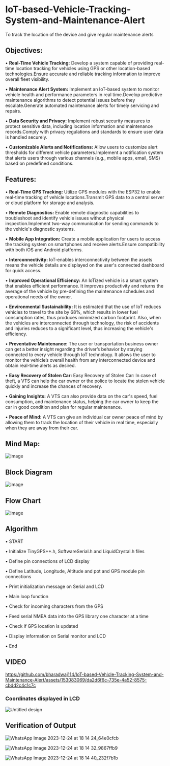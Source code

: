 <h1> IoT-based-Vehicle-Tracking-System-and-Maintenance-Alert</h1>

To track the location of the device and give regular maintenance alerts

<h2>Objectives:</h2>
<p>• <b> Real-Time Vehicle Tracking:</b>  Develop a system capable of providing real-time location tracking for vehicles using GPS or other location-based technologies.Ensure accurate and reliable tracking information to improve overall fleet visibility.</p>
<p>• <b> Maintenance Alert System:</b>  Implement an IoT-based system to monitor vehicle health and performance parameters in real time.Develop predictive maintenance algorithms to detect potential issues before they escalate.Generate automated maintenance alerts for timely servicing and repairs.</p>
<p>•	<b> Data Security and Privacy:</b>  Implement robust security measures to protect sensitive data, including location information and maintenance records.Comply with privacy regulations and standards to ensure user data is handled securely.</p>
<p>•	<b> Customizable Alerts and Notifications:</b>  Allow users to customize alert thresholds for different vehicle parameters.Implement a notification system that alerts users through various channels (e.g., mobile apps, email, SMS) based on predefined conditions.</p>

<h2>Features:</h2>
<p>•	<b>Real-Time GPS Tracking:</b> Utilize GPS modules with the ESP32 to enable real-time tracking of vehicle locations.Transmit GPS data to a central server or cloud platform for storage and analysis.</p>
<p>•	<b>Remote Diagnostics:</b> Enable remote diagnostic capabilities to troubleshoot and identify vehicle issues without physical inspection.Implement two-way communication for sending commands to the vehicle's diagnostic systems.</p>
<p>•	<b>Mobile App Integration:</b> Create a mobile application for users to access the tracking system on smartphones and receive alerts.Ensure compatibility with both iOS and Android platforms.</p>
<p>•	<b>Interconnectivity:</b> IoT-enables interconnectivity between the assets means the vehicle details are displayed on the user's connected dashboard for quick access.</p>
<p>•	<b>Improved Operational Efficiency:</b> An IoTized vehicle is a smart system that enables efficient performance. It improves productivity and returns the average of the vehicle by pre-defining the maintenance schedules and operational needs of the owner.</p>
<p>•	<b>Environmental Sustainability:</b> It is estimated that the use of IoT reduces vehicles to travel to the site by 68%, which results in lower fuel consumption rates, thus produces minimized carbon footprint. Also, when the vehicles are interconnected through technology, the risk of accidents and injuries reduces to a significant level, thus increasing the vehicle's efficiency.</p> 
<p>•	<b>Preventative Maintenance:</b> The user or transportation business owner can get a better insight regarding the driver’s behavior by staying connected to every vehicle through IoT technology. It allows the user to monitor the vehicle’s overall health from any interconnected device and obtain real-time alerts as desired.</p>
<p>•	<b>Easy Recovery of Stolen Car:</b> Easy Recovery of Stolen Car: In case of theft, a VTS can help the car owner or the police to locate the stolen vehicle quickly and increase the chances of recovery.</p>
<p>•	<b>Gaining Insights:</b> A VTS can also provide data on the car's speed, fuel consumption, and maintenance status, helping the car owner to keep the car in good condition and plan for regular maintenance.</p>
<p>•	<b>Peace of Mind:</b> A VTS can give an individual car owner peace of mind by allowing them to track the location of their vehicle in real time, especially when they are away from their car.</p>

<h2>Mind Map:</h2>

![image](https://github.com/bharadwaj114/IoT-based-Vehicle-Tracking-System-and-Maintenance-Alert/assets/153083069/bb96de98-1d15-432c-a257-684a9995337f)

<h2>Block Diagram</h2>

![image](https://github.com/bharadwaj114/IoT-based-Vehicle-Tracking-System-and-Maintenance-Alert/assets/153083069/c8760448-20e3-46e1-9a25-3bc5d235596a)


<h2>Flow Chart</h2>

![image](https://github.com/bharadwaj114/IoT-based-Vehicle-Tracking-System-and-Maintenance-Alert/assets/153083069/a42e2107-c67a-4da3-a8b2-6f4147834d62)



<h2>Algorithm</h2>

<p>•	START</p>
<p>•	Initialize TinyGPS++.h, SoftwareSerial.h and LiquidCrystal.h files</p>
<p>•	Define pin connections of LCD display</p>
<p>•	Define Latitude, Longitude, Altitude and pot and GPS module pin connections</p>
<p>•	Print initialization message on Serial and LCD</p>
<p>•	Main loop function</p>
<p>•	Check for incoming characters from the GPS</p>
<p>•	Feed serial NMEA data into the GPS library one character at a time</p>
<p>•	Check if GPS location is updated</p>
<p>•	Display information on Serial monitor and LCD</p>
<p>•	End</p>



<h2>VIDEO</h2>


https://github.com/bharadwaj114/IoT-based-Vehicle-Tracking-System-and-Maintenance-Alert/assets/153083069/da2d6f6c-735e-4a52-8575-cbdd2c4c1c7c


<h3>Coordinates displayed in LCD</h3>

![Untitled design](https://github.com/bharadwaj114/IoT-based-Vehicle-Tracking-System-and-Maintenance-Alert/assets/153083069/9aaf3e28-fb3c-4f0e-afab-7673cac59050)

<h2>Verification of Output</h2>


![WhatsApp Image 2023-12-24 at 18 14 24_64e0cfcb](https://github.com/bharadwaj114/IoT-based-Vehicle-Tracking-System-and-Maintenance-Alert/assets/153083069/ab5269f2-accd-4901-ab97-56b994d05446)


![WhatsApp Image 2023-12-24 at 18 14 32_9867ffb9](https://github.com/bharadwaj114/IoT-based-Vehicle-Tracking-System-and-Maintenance-Alert/assets/153083069/a05b11fd-47b0-4dde-9977-27774723023f)

![WhatsApp Image 2023-12-24 at 18 14 40_232f7b1b](https://github.com/bharadwaj114/IoT-based-Vehicle-Tracking-System-and-Maintenance-Alert/assets/153083069/1c4878a8-5589-41ff-a346-5e10a37b45f1)



